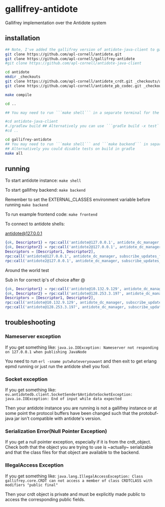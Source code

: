 # gallifrey-antidote

Gallifrey implementation over the Antidote system

## installation

```bash
## Note, I've added the gallifrey version of antidote-java-client to gallifrey-antidote as a jar file since antidote-java-client seems rather stable. If you want to make changes to the antidote-java-client, include the commented out code, create a new jar from your changes to antidote-java-client and add the jar file to gallifrey-antidote/lib as ```antidote-java-client-gallifrey.jar```
git clone https://github.com/apl-cornell/antidote.git
git clone https://github.com/apl-cornell/gallifrey-antidote
#git clone https://github.com/apl-cornell/antidote-java-client

cd antidote
mkdir _checkouts
git clone https://github.com/apl-cornell/antidote_crdt.git _checkouts/antidote_crdt
git clone https://github.com/apl-cornell/antidote_pb_codec.git _checkouts/antidote_pb_codec

make compile

cd ..

## You may need to run ```make shell``` in a separate terminal for the next step in the antidote directory to run tests.

#cd antidote-java-client
#./gradlew build ## Alternatively you can use ```gradle build -x test```
#cd ..

cd gallifrey-antidote
## You may need to run ```make shell``` and ```make backend``` in separate terminals in the antidote directory and this directory respectively to run tests.
## Alternatively you could disable tests on build in gradle
make all
```

## running

To start antidote instance: ```make shell```

To start gallifrey backend: ```make backend```

Remember to set the EXTERNAL_CLASSES environment variable before running ```make backend```

To run example frontend code: ```make frontend```

To connect to antidote shells:

antidote@127.0.0.1

```erlang
{ok, Descriptor1} = rpc:call('antidote@127.0.0.1', antidote_dc_manager, get_connection_descriptor, []),
{ok, Descriptor2} = rpc:call('antidote2@127.0.0.1', antidote_dc_manager, get_connection_descriptor, []),
Descriptors = [Descriptor1, Descriptor2],
rpc:call('antidote@127.0.0.1', antidote_dc_manager, subscribe_updates_from, [Descriptors]),
rpc:call('antidote2@127.0.0.1', antidote_dc_manager, subscribe_updates_from, [Descriptors]).
```

Around the world test

Sub in for correct ip's of choice after @

```erlang
{ok, Descriptor1} = rpc:call('antidote@10.132.9.129', antidote_dc_manager, get_connection_descriptor, []),
{ok, Descriptor2} = rpc:call('antidote@128.253.3.197', antidote_dc_manager, get_connection_descriptor, []),
Descriptors = [Descriptor1, Descriptor2],
rpc:call('antidote@10.132.9.129', antidote_dc_manager, subscribe_updates_from, [Descriptors]),
rpc:call('antidote@128.253.3.197', antidote_dc_manager, subscribe_updates_from, [Descriptors]).
```

## troubleshooting

### Nameserver exception

If you get something like:
```java.io.IOException: Nameserver not responding on 127.0.0.1 when publishing JavaNode```

You need to run ```erl -sname putwhateveryouwant``` and then exit to get erlang epmd running or just run the antidote shell you fool.

### Socket exception

If you get something like:
```eu.antidotedb.client.SocketSender$AntidoteSocketException: java.io.IOException: End of input while data expected```

Then your antidote instance you are running is not a gallifrey instance or at some point the protocol buffers have been changed such that the protobuf-java jar isn't compatible with antidote's version.

### Serialization Error(Null Pointer Exception)

If you get a null pointer exception, especially if it is from the crdt_object. Check both that the object you are trying to use is ~actually~ serializable and that the class files for that object are available to the backend.

### IllegalAccess Exception

If you get something like:
```java.lang.IllegalAccessException: Class gallifrey.core.CRDT can not access a member of class CRDTCLASS with modifiers "public final"```

Then your crdt object is private and must be explicitly made public to access the corresponding public fields.
